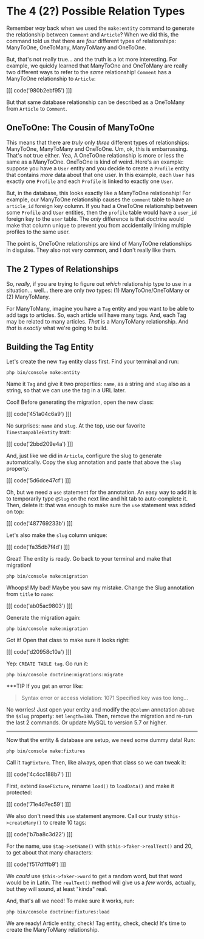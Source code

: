 # The 4 (2?) Possible Relation Types

Remember *way* back when we used the `make:entity` command to generate the relationship
between `Comment` and `Article`? When we did this, the command told us that there
are *four* different types of relationships: ManyToOne, OneToMany, ManyToMany
and OneToOne.

But, that's not really true... and the truth is a lot more interesting. For example,
we quickly learned that ManyToOne and OneToMany are really two different ways to
refer to the *same* relationship! `Comment` has a ManyToOne relationship to `Article`:

[[[ code('980b2ebf95') ]]]

But that same database relationship can be described as a OneToMany from `Article`
to `Comment`.

## OneToOne: The Cousin of ManyToOne

This means that there are *truly* only *three* different types of relationships:
ManyToOne, ManyToMany and OneToOne. Um, ok, this is embarrassing. That's not true
either. Yea, A OneToOne relationship is more or less the same as a ManyToOne. OneToOne
is kind of weird. Here's an example: suppose you have a `User` entity and you decide
to create a `Profile` entity that contains *more* data about that one user. In this
example, each `User` has exactly one `Profile` and each `Profile` is linked to exactly
one `User`.

But, in the database, this looks exactly like a ManyToOne relationship! For example,
our ManyToOne relationship causes the `comment` table to have an `article_id`
foreign key column. If you had a OneToOne relationship between some `Profile` and
`User` entities, then the `profile` table would have a `user_id` foreign key to
the `user` table. The *only* difference is that doctrine would make that column
unique to prevent you from accidentally linking multiple profiles to the same
user.

The point is, OneToOne relationships are kind of ManyToOne relationships in disguise.
They also not very common, and I don't really like them.

## The 2 Types of Relationships

So, *really*, if you are trying to figure out *which* relationship type to use in
a situation... well... there are only *two* types: (1) ManyToOne/OneToMany
or (2) ManyToMany.

For ManyToMany, imagine you have a `Tag` entity and you want to be able to add tags
to articles. So, each article will have many tags. And, each Tag may be related
to many articles. *That* is a ManyToMany relationship. And *that* is *exactly*
what we're going to build.

## Building the Tag Entity

Let's create the new `Tag` entity class first. Find your terminal and run:

```terminal
php bin/console make:entity
```

Name it `Tag` and give it two properties: `name`, as a string and `slug` also as
a string, so that we can use the tag in a URL later.

Cool! Before generating the migration, open the new class:

[[[ code('451a04c6a9') ]]]

No surprises: `name` and `slug`. At the top, use our favorite `TimestampableEntity`
trait:

[[[ code('2bbd209e4a') ]]]

And, just like we did in `Article`, configure the slug to generate automatically. Copy
the slug annotation and paste that above the `slug` property:

[[[ code('5d6dce47cf') ]]]

Oh, but we need a `use` statement for the annotation. An easy way to add it is to
temporarily type `@Slug` on the next line and hit tab to auto-complete it. Then,
delete it: that was enough to make sure the `use` statement was added on top:

[[[ code('487769233b') ]]]

Let's also make the `slug` column unique:

[[[ code('fa35db7f4d') ]]]

Great! The entity is ready. Go back to your terminal and make that migration!

```terminal
php bin/console make:migration
```

Whoops! My bad! Maybe you saw my mistake. Change the Slug annotation from `title`
to `name`:

[[[ code('ab05ac9803') ]]]

Generate the migration again:

```terminal-silent
php bin/console make:migration
```

Got it! Open that class to make sure it looks right:

[[[ code('d20958c10a') ]]]

Yep: `CREATE TABLE tag`. Go run it:

```terminal
php bin/console doctrine:migrations:migrate
```

***TIP
If you get an error like:

> Syntax error or access violation: 1071 Specified key was too long...

No worries! Just open your entity and modify the `@Column` annotation
above the `$slug` property: set `length=180`. Then, remove the migration
and re-run the last 2 commands. Or update MySQL to version 5.7 or higher.
***

Now that the entity & database are setup, we need some dummy data! Run:

```terminal
php bin/console make:fixtures
```

Call it `TagFixture`. Then, like always, open that class so we can tweak it:

[[[ code('4c4cc188b7') ]]]

First, extend `BaseFixture`, rename `load()` to `loadData()` and make it protected:

[[[ code('71e4d7ec59') ]]]

We also don't need this `use` statement anymore. Call our trusty `$this->createMany()`
to create 10 tags:

[[[ code('b7ba8c3d22') ]]]

For the name, use `$tag->setName()` with `$this->faker->realText()` and 20, to get about
that many characters:

[[[ code('f517dfffb9') ]]]

We *could* use `$this->faker->word` to get a random word, but that word would be
in Latin. The `realText()` method will give us a *few* words, actually, but they
will sound, at least "kinda" real.

And, that's all we need! To make sure it works, run:

```terminal
php bin/console doctrine:fixtures:load
```

We are ready! Article entity, check! Tag entity, check, check! It's time to create
the ManyToMany relationship.
